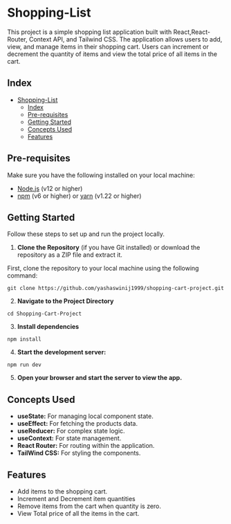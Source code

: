 # Shopping-List

This project is a simple shopping list application built with React,React-Router, Context API, and Tailwind CSS. The application allows users to add, view, and manage items in their shopping cart. Users can increment or decrement the quantity of items and view the total price of all items in the cart.

## Index

- [Shopping-List](#shopping-list)
  - [Index](#index)
  - [Pre-requisites](#pre-requisites)
  - [Getting Started](#getting-started)
  - [Concepts Used](#concepts-used)
  - [Features](#features)

## Pre-requisites

Make sure you have the following installed on your local machine:

- [Node.js](https://nodejs.org/en/download/) (v12 or higher)
- [npm](https://www.npmjs.com/get-npm) (v6 or higher) or [yarn](https://classic.yarnpkg.com/en/docs/install) (v1.22 or higher)

## Getting Started

Follow these steps to set up and run the project locally.

1. **Clone the Repository** (if you have Git installed) or download the repository as a ZIP file and extract it.

First, clone the repository to your local machine using the following command:

```
git clone https://github.com/yashaswinij1999/shopping-cart-project.git
```

2. **Navigate to the Project Directory**

```
cd Shopping-Cart-Project
```

3. **Install dependencies**

```
npm install
```

4. **Start the development server:**

```
npm run dev
```

5. **Open your browser and start the server to view the app.**

## Concepts Used

- **useState:** For managing local component state.
- **useEffect:** For fetching the products data.
- **useReducer:** For complex state logic.
- **useContext:** For state management.
- **React Router:** For routing within the application.
- **TailWind CSS:** For styling the components.

## Features

- Add items to the shopping cart.
- Increment and Decrement item quantities
- Remove items from the cart when quantity is zero.
- View Total price of all the items in the cart.
